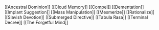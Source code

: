 [[Ancestral Dominion]]
[[Cloud Memory]]
[[Compel]]
[[Dementation]]
[[Implant Suggestion]]
[[Mass Manipulation]]
[[Mesmerize]]
[[Rationalize]]
[[Slavish Devotion]]
[[Submerged Directive]]
[[Tabula Rasa]]
[[Terminal Decree]]
[[The Forgetful Mind]]




























